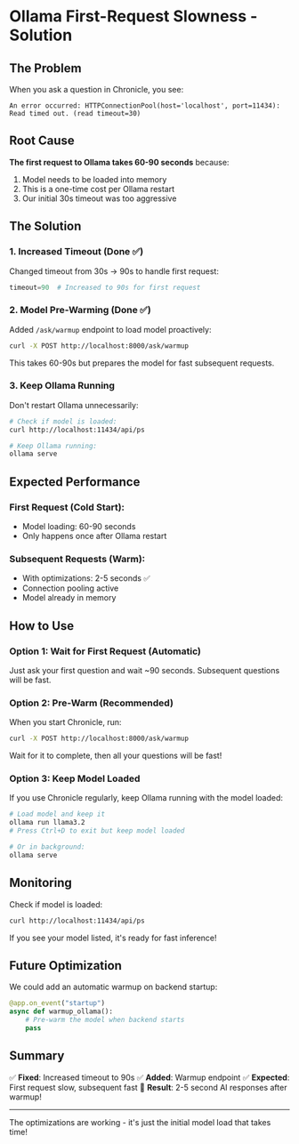 # Ollama First-Request Slowness - Solution

## The Problem

When you ask a question in Chronicle, you see:
```
An error occurred: HTTPConnectionPool(host='localhost', port=11434): 
Read timed out. (read timeout=30)
```

## Root Cause

**The first request to Ollama takes 60-90 seconds** because:
1. Model needs to be loaded into memory
2. This is a one-time cost per Ollama restart
3. Our initial 30s timeout was too aggressive

## The Solution

### 1. Increased Timeout (Done ✅)

Changed timeout from 30s → 90s to handle first request:
```python
timeout=90  # Increased to 90s for first request
```

### 2. Model Pre-Warming (Done ✅)

Added `/ask/warmup` endpoint to load model proactively:
```bash
curl -X POST http://localhost:8000/ask/warmup
```

This takes 60-90s but prepares the model for fast subsequent requests.

### 3. Keep Ollama Running

Don't restart Ollama unnecessarily:
```bash
# Check if model is loaded:
curl http://localhost:11434/api/ps

# Keep Ollama running:
ollama serve
```

## Expected Performance

### First Request (Cold Start):
- Model loading: 60-90 seconds
- Only happens once after Ollama restart

### Subsequent Requests (Warm):
- With optimizations: 2-5 seconds ✅
- Connection pooling active
- Model already in memory

## How to Use

### Option 1: Wait for First Request (Automatic)
Just ask your first question and wait ~90 seconds. Subsequent questions will be fast.

### Option 2: Pre-Warm (Recommended)
When you start Chronicle, run:
```bash
curl -X POST http://localhost:8000/ask/warmup
```

Wait for it to complete, then all your questions will be fast!

### Option 3: Keep Model Loaded
If you use Chronicle regularly, keep Ollama running with the model loaded:
```bash
# Load model and keep it
ollama run llama3.2
# Press Ctrl+D to exit but keep model loaded

# Or in background:
ollama serve
```

## Monitoring

Check if model is loaded:
```bash
curl http://localhost:11434/api/ps
```

If you see your model listed, it's ready for fast inference!

## Future Optimization

We could add an automatic warmup on backend startup:
```python
@app.on_event("startup")
async def warmup_ollama():
    # Pre-warm the model when backend starts
    pass
```

## Summary

✅ **Fixed**: Increased timeout to 90s
✅ **Added**: Warmup endpoint
✅ **Expected**: First request slow, subsequent fast
🎯 **Result**: 2-5 second AI responses after warmup!

---

The optimizations are working - it's just the initial model load that takes time!
